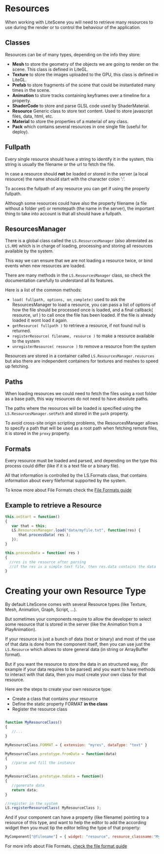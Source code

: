 # Resources #

When working with LiteScene you will need to retrieve many resources to use during the render or to control the behaviour of the application.

## Classes ##

Resources can be of many types, depending on the info they store:

- **Mesh** to store the geometry of the objects we are going to render on the scene. This class is defined in LiteGL.
- **Texture** to store the images uploaded to the GPU, this class is defined in LiteGL.
- **Prefab** to store fragments of the scene that could be instantiated many times in the scene.
- **Animation** to store tracks containing keyframes over a timeline for a property.
- **ShaderCode** to store and parse GLSL code used by ShaderMaterial.
- **Resource** Generic class to store text content. Used to store javascript files, data, html, etc.
- **Material** to store the properties of a material of any class.
- **Pack** which contains several resources in one single file (useful for deploy).

## Fullpath ##

Every single resource should have a string to identify it in the system, this string is usually the filename or the url to fetch the file.

In case a resource should **not** be loaded or stored in the server (a local resource) the name should start with the character colon ':'.

To access the fullpath of any resource you can get if using the property fullpath.

Although some resources could have also the property filename (a file without a folder yet) or remotepath (the name in the server), the important thing to take into account is that all should have a fullpath.


## ResourcesManager ##

There is a global class called the ```LS.ResourcesManager``` (also abreviated as ```LS.RM```) which is in charge of loading, processing and storing all resources available by the system.

This way we can ensure that we are not loading a resource twice, or bind events when new resources are loaded.

There are many methods in the ```LS.ResourcesManager``` class, so check the documentation carefully to understand all its features.

Here is a list of the common methods:

- ```load( fullpath, options, on_complete)``` used to ask the ResourcesManager to load a resource, you can pass a list of options of how the file should be processed once is loaded, and a final callback( resource, url ) to call once the file has been loaded. If the file is already loaded it wont load it again.
- ```getResource( fullpath )``` to retrieve a resource, if not found null is returned.
- ```registerResource( filename, resource )``` to make a resource available to the system
- ```unregisterResource( resource )``` to remove a resource from the system

Resources are stored in a container called ```LS.ResourcesManager.resources``` but also there are independent containers for textures and meshes to speed up fetching.

## Paths ##

When loading resources we could need to fetch the files using a root folder as a base path, this way resources do not need to have absolute paths.

The paths where the resources will be loaded is specified using the ```LS.ResourcesManager.setPath``` and stored in the ```path``` property.

To avoid cross-site origin scripting problems, the ResourcesManager allows to specify a path that will be used as a root path when fetching remote files, it is stored in the ```proxy``` property.

## Formats ##

Every resource must be loaded and parsed, and depending on the type this process could differ (like if it is a text file or a binary file).

All that information is controlled by the LS.Formats class, that contains information about every fileformat supported by the system.

To know more about File Formats check the [File Formats guide](fileformats.md)

## Example to retrieve a Resource

```js
this.onStart = function()
{
   var that = this;
   LS.ResourcesManager.load("data/myfile.txt", function(res) {
      that.processData( res );
   });
}

this.processData = function( res )
{
  //res is the resource after parsing
  //if the res is a simple text file, then res.data contains the data
}

```

# Creating your own Resource Type

By default LiteScene comes with several Resource types (like Texture, Mesh, Animation, Graph, Script, ...).

But sometimes your components require to allow the developer to select some resource that is stored in the server (like the Animation from a PlayAnimation).

If your resource is just a bunch of data (text or binary) and most of the use of that data is done from the component itself, then you can use just the ```LS.Resource``` which allows to store general data (in string or ArrayBuffer format).

But if you want the resource to store the data in an structured way, (for example if your data requires to be parsed) and you want to have methods to interact with that data, then you must create your own class for that resource.

Here are the steps to create your own resource type:

- Create a class that contains your resource
- Define the static property FORMAT **in the class**
- Register the resource class

```js

function MyResourceClass()
{
   //...
}

MyResourceClass.FORMAT = { extension: "myres", dataType: "text" }

MyResourceClass.prototype.fromData = function(data)
{
   //parse and fill the instance
}

MyResourceClass.prototype.toData = function()
{
   //generate data
   return data;
}

//register in the system
LS.registerResourceClass( MyResourceClass );
```

And if your component can have a property (like filename) pointing to a resource of this type, and want to  help the editor to add the according widget then you must tip the editor telling the type of that property:

```js
MyComponent["@filename"] = { widget: "resource", resource_classname:"MyResourceClass" };
```

For more info about File Formats, [check the file format guide](formats.md)

